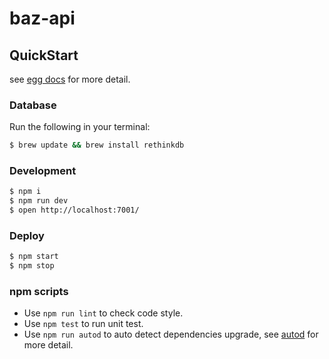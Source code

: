 # baz-api



## QuickStart

<!-- add docs here for user -->

see [egg docs][egg] for more detail.

### Database
Run the following in your terminal:
```bash
$ brew update && brew install rethinkdb
```

### Development

```bash
$ npm i
$ npm run dev
$ open http://localhost:7001/
```

### Deploy

```bash
$ npm start
$ npm stop
```

### npm scripts

- Use `npm run lint` to check code style.
- Use `npm test` to run unit test.
- Use `npm run autod` to auto detect dependencies upgrade, see [autod](https://www.npmjs.com/package/autod) for more detail.


[egg]: https://eggjs.org
